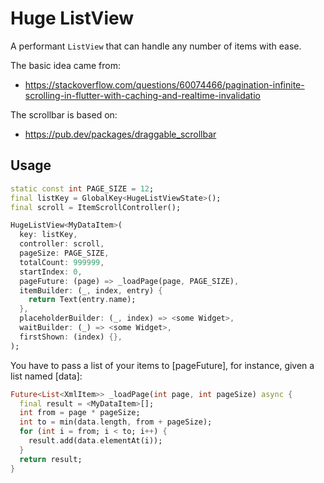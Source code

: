 Huge ListView
=============

A performant `ListView` that can handle any number of items with ease.

The basic idea came from:

* https://stackoverflow.com/questions/60074466/pagination-infinite-scrolling-in-flutter-with-caching-and-realtime-invalidatio

The scrollbar is based on:

* https://pub.dev/packages/draggable_scrollbar

## Usage

``` dart
static const int PAGE_SIZE = 12;
final listKey = GlobalKey<HugeListViewState>();
final scroll = ItemScrollController();

HugeListView<MyDataItem>(
  key: listKey,
  controller: scroll,
  pageSize: PAGE_SIZE,
  totalCount: 999999,
  startIndex: 0,
  pageFuture: (page) => _loadPage(page, PAGE_SIZE),
  itemBuilder: (_, index, entry) {
    return Text(entry.name);
  },
  placeholderBuilder: (_, index) => <some Widget>,
  waitBuilder: (_) => <some Widget>,
  firstShown: (index) {},
);
```

You have to pass a list of your items to [pageFuture], for instance, given a list named [data]:

``` dart
Future<List<XmlItem>> _loadPage(int page, int pageSize) async {
  final result = <MyDataItem>[];
  int from = page * pageSize;
  int to = min(data.length, from + pageSize);
  for (int i = from; i < to; i++) {
    result.add(data.elementAt(i));
  }
  return result;
}
```
